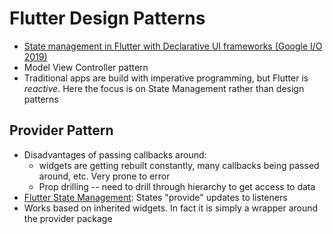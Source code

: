# Flutter Design Patterns

* [State management in Flutter with Declarative UI frameworks (Google I/O 2019)](https://www.youtube.com/watch?v=d_m5csmrf7I&feature=youtu.be)
* Model View Controller pattern
* Traditional apps are build with imperative programming, but Flutter is *reactive*. Here the focus is on State Management rather than design patterns

## Provider Pattern

* Disadvantages of passing callbacks around: 
  * widgets are getting rebuilt constantly, many callbacks being passed around, etc. Very prone to error
  * Prop drilling -- need to drill through hierarchy to get access to data
* [Flutter State Management](https://flutter.dev/docs/development/data-and-backend/state-mgmt/simple): States "provide" updates to listeners
* Works based on inherited widgets. In fact it is simply a wrapper around the provider package
